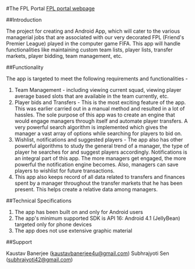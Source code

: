 #The FPL Portal 
[FPL portal webpage](https://kaustav020189.github.io/FPL-Portal/)

##Introduction

The project for creating and Android App, which will cater to the various managerial jobs that are associated with our very decorated FPL (Friend's Premier League) played in the computer game FIFA. This app will handle functionalities like maintaining custom team lists, player lists, transfer markets, player bidding, team management, etc.

##Functionality

The app is targeted to meet the following requirements and functionalities -

1. Team Management - including viewing current squad, viewing player average based slots that are available in the team currently, etc.
2. Player bids and Transfers - This is the most exciting feature of the app. This was earlier carried out in a manual method and resulted in a lot of hassles. The sole purpose of this app was to create an engine that would engage managers through itself and automate player transfers. A very powerful search algorithm is implemented which gives the manager a vast array of options while searching for players to bid on.
3. Wishlist, notifications and suggested players - The app also has other powerful algorithms to study the general trend of a manager, the type of player he searches for and suggest players accordingly. Notifications is an integral part of this app. The more managers get engaged, the more powerful the notification engine becomes. Also, managers can save players to wishlist for future transactions.
4. This app also keeps record of all data related to transfers and finances spent by a manager throughout the transfer markets that he has been present. This helps create a relative data among managers.

##Technical Specifications

1. The app has been built on and only for Android users
2. The app's minimum supported SDK is API 16: Android 4.1 (JellyBean) targeted only for phone devices
3. The app does not use extensive graphic material


##Support

Kaustav Banerjee (kaustavbanerjee4u@gmail.com) Subhrajyoti Sen (subhrajyoti42@gmail.com)
